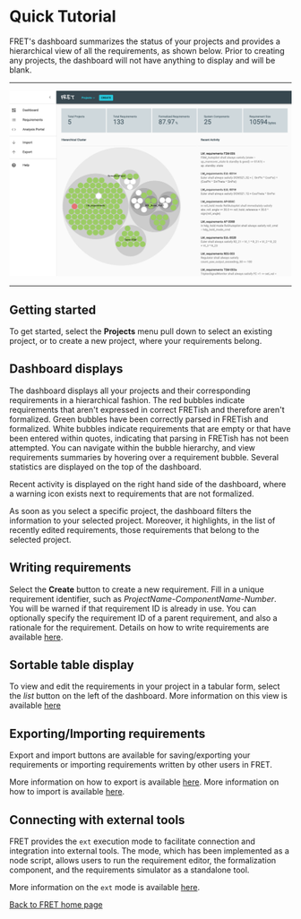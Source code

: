 # Quick Tutorial

FRET's dashboard summarizes the status of your projects and provides a hierarchical view of all the requirements, as shown below. Prior to creating any projects, the dashboard will not have anything to display and will be blank.  

***
<img src="../screen_shots/Dashboard.png">

***

## Getting started

To get started, select the **Projects** menu pull down to select an existing project, or to create a new project, where your requirements belong.

## Dashboard displays
The dashboard displays all your projects and their corresponding requirements in a hierarchical fashion. The red bubbles indicate requirements that aren't expressed in correct FRETish and therefore aren't formalized. Green bubbles have been correctly parsed in FRETish and formalized. White bubbles indicate requirements that are empty or that have been entered within quotes, indicating that parsing in FRETish has not been attempted. You can navigate within the bubble hierarchy, and view requirements summaries by hovering over a requirement bubble. Several statistics are displayed on the top of the dashboard.

Recent activity is displayed on the right hand side of the dashboard, where a warning icon exists next to requirements that are not formalized.

As soon as you select a specific project, the dashboard filters the information to your selected project. Moreover, it highlights, in the list of recently edited requirements, those requirements that belong to the selected project.

## Writing requirements

Select the **Create** button to create a new requirement. Fill in a unique requirement identifier, such as *ProjectName-ComponentName-Number*. You will be warned if that requirement ID is already in use. You can optionally specify the requirement ID of a parent requirement, and also a rationale for the requirement. Details on how to write requirements are available [here](./writingReqs.md).

## Sortable table display

To view and edit the requirements in your project in a tabular form, select the _list_ button on the left of the dashboard. More information on this view is available [here](./examples/table.md)


## Exporting/Importing requirements

Export and import buttons are available for saving/exporting your requirements or importing requirements written by other users in FRET.

More information on how to export is available [here](./export&import/export.md).
More information on how to import is available [here](./export&import/import.md).

## Connecting with external tools

FRET provides the `ext`  execution mode to facilitate connection and integration into external tools. The mode, which has been implemented as a node script,  allows users to run the requirement editor, the formalization component, and the requirements simulator as a standalone tool.

More information on the `ext` mode is available [here](./external/ext_plcverif.md).


[Back to FRET home page](../userManual.md)
